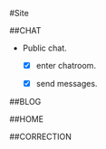 #Site

##CHAT

* Public chat.
    - [x] enter chatroom.
    - [x] send messages.




##BLOG

##HOME

##CORRECTION

